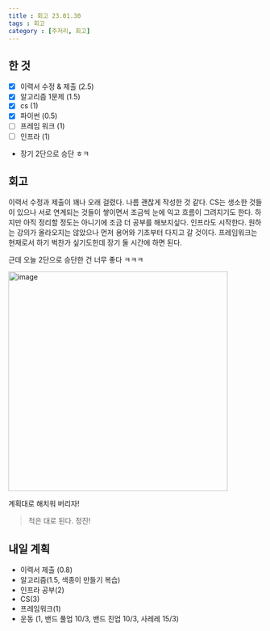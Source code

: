```yaml
---
title : 회고 23.01.30
tags : 회고
category : [주저리, 회고]
---
```



## 한 것

- [x] 이력서 수정 & 제출 (2.5)
- [x] 알고리즘 1문제 (1.5)
- [x] cs (1)
- [x] 파이썬 (0.5)
- [ ] 프레임 워크 (1)
- [ ] 인프라 (1)

- 장기 2단으로 승단 ㅎㅋ

## 회고
이력서 수정과 제출이 꽤나 오래 걸렸다. 나름 괜찮게 작성한 것 같다.
CS는 생소한 것들이 있으나 서로 연계되는 것들이 쌓이면서 조금씩 눈에 익고 흐름이 그려지기도 한다. 하지만 아직 정리할 정도는 아니기에 조금 더 공부를 해보지싶다. 
인프라도 시작한다. 원하는 강의가 올라오지는 않았으나 먼저 용어와 기초부터 다지고 갈 것이다. 프레임워크는 현재로서 하기 벅찬가 싶기도한데 장기 둘 시간에 하면 된다.

근데 오늘 2단으로 승단한 건 너무 좋다 ㅋㅋㅋ

<img width="435" alt="image" src="https://user-images.githubusercontent.com/78214692/215789672-86343b31-2350-4dcd-badf-f52db18d26e3.png">

계획대로 해치워 버리자!

> 적은 대로 된다. 정진!

## 내일 계획
- 이력서 제출 (0.8)
- 알고리즘(1.5, 색종이 만들기 복습)
- 인프라 공부(2)
- CS(3)
- 프레임워크(1)
- 운동 (1, 밴드 풀업 10/3, 밴드 친업 10/3, 사레레 15/3)
